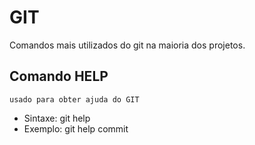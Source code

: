 # GIT
Comandos mais utilizados do git na maioria dos projetos.
## 	Comando HELP
    usado para obter ajuda do GIT
* Sintaxe:
git help <algum comando do git>
* Exemplo:
git help commit
